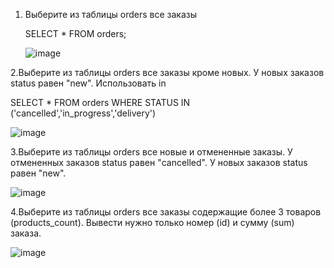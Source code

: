 1. Выберите из таблицы orders все заказы
   
   SELECT * FROM orders;
   
   ![image](https://github.com/user-attachments/assets/be90847e-dc2b-46ca-88ac-b0accae188d4)
   
2.Выберите из таблицы orders все заказы кроме новых. У новых заказов status равен "new". Использовать in

SELECT * FROM orders WHERE STATUS IN ('cancelled','in_progress','delivery')

![image](https://github.com/user-attachments/assets/c82eac2c-1b97-4fbc-9e0e-068aad2640ba)

3.Выберите из таблицы orders все новые и отмененные заказы. У отмененных заказов status равен "cancelled". У новых заказов status равен "new".

![image](https://github.com/user-attachments/assets/33d80e22-b504-4bd0-93ee-50bf0bf0df31)

4.Выберите из таблицы orders все заказы содержащие более 3 товаров (products_count). Вывести нужно только номер (id) и сумму (sum) заказа.

![image](https://github.com/user-attachments/assets/b39c468b-d38e-4a26-a7f6-acc4e929434e)
